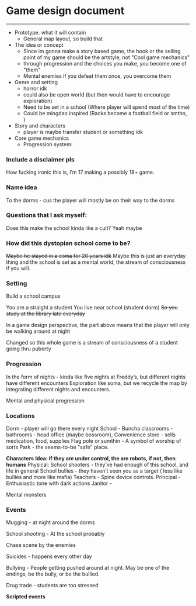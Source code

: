 # Game design document
---
-   Prototype. what it will contain
	-   General map layout, so build that
-   The idea or concept
	- Since im gonna make a story based game, the hook or the selling point of my game should be the artstyle, not "Cool game mechanics"
	- through progression and the choices you make, you become one of "them"
	- Mental enemies if you defeat them once, you overcome them
-   Genre and setting
	- horror idk
	- could also be open world (but then would have to encourage exploration)
	- Need to be set in a school (Where player will spend most of the time)
	- Could be mingdao inspired (Racks become a football field or smthn, )
-   Story and characters
	-   player is maybe transfer student or something idk
-   Core game mechanics
	-   Progression system: 

      

### Include a disclaimer pls
How fucking ironic this is, I’m 17 making a possibly 18+ game. 

### Name idea
To the dorms - cus the player will mostly be on their way to the dorms

  

  

### Questions that I ask myself: 
Does this make the school kinda like a cult?
Yeah maybe

### How did this dystopian school come to be?
~~Maybe he stayed in a coma for 20 years idk~~
Maybe this is just an everyday thing and the school is set as a mental world, the stream of consciousness if you will.
  

### Setting
Build a school campus

You are a straight a student
You live near school (student dorm)
~~So you study at the library late everyday~~

In a game design perspective, the part above means that the player will only be walking around at night

  Changed so this whole game is a stream of consciousness of a student going thru puberty

### Progression

In the form of nights - kinda like five nights at Freddy’s, but different nights have different encounters
Exploration like soma, but we recycle the map by integrating different nights and encounters.

Mental and physical progression
  

### Locations
Dorm - player will go there every night
School 
	- Buncha classrooms
	- bathrooms
	- head office (maybe bossroom),
Convenience store - sells medication, food, supplies
Flag pole or sumthin - A symbol of worship of sorts
Park - the seems-to-be "safe" place.


**Characters** 
**Idea: if they are under control, the are robots, if not, then humans**
Physical:
School shooters - they’ve had enough of this school, and life in general
School bullies - they haven’t seen you as a target ( less like bullies and more like mafia) 
Teachers - Spine device controls. 
Principal - Enthusiastic tone with dark actions
Janitor - 

Mental monsters

  

### Events
Mugging - at night around the dorms

School shooting - At the school probably

Chase scene by the enemies

Suicides - happens every other day

Bullying - People getting pushed around at night. May be one of the endings, be the bully, or be the bullied.

Drug trade - students are too stressed

  

**Scripted events**